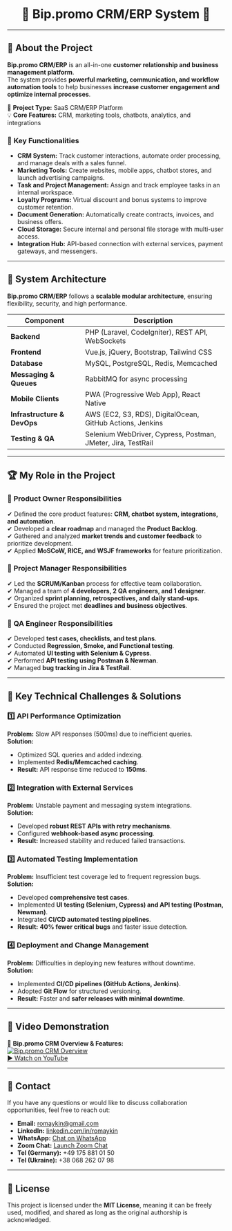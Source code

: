 <h1 align="center">🚀 Bip.promo CRM/ERP System 🚀</h1>

---

## 🌟 About the Project

**Bip.promo CRM/ERP** is an all-in-one **customer relationship and business management platform**.  
The system provides **powerful marketing, communication, and workflow automation tools** to help businesses **increase customer engagement and optimize internal processes**.

📝 **Project Type:** SaaS CRM/ERP Platform  
💡 **Core Features:** CRM, marketing tools, chatbots, analytics, and integrations

### 🎯 **Key Functionalities**
- **CRM System:** Track customer interactions, automate order processing, and manage deals with a sales funnel.
- **Marketing Tools:** Create websites, mobile apps, chatbot stores, and launch advertising campaigns.
- **Task and Project Management:** Assign and track employee tasks in an internal workspace.
- **Loyalty Programs:** Virtual discount and bonus systems to improve customer retention.
- **Document Generation:** Automatically create contracts, invoices, and business offers.
- **Cloud Storage:** Secure internal and personal file storage with multi-user access.
- **Integration Hub:** API-based connection with external services, payment gateways, and messengers.

---

## 📂 System Architecture

**Bip.promo CRM/ERP** follows a **scalable modular architecture**, ensuring flexibility, security, and high performance.

| Component             | Description |
|-----------------------|------------|
| **Backend**          | PHP (Laravel, CodeIgniter), REST API, WebSockets |
| **Frontend**         | Vue.js, jQuery, Bootstrap, Tailwind CSS |
| **Database**         | MySQL, PostgreSQL, Redis, Memcached |
| **Messaging & Queues** | RabbitMQ for async processing |
| **Mobile Clients**   | PWA (Progressive Web App), React Native |
| **Infrastructure & DevOps** | AWS (EC2, S3, RDS), DigitalOcean, GitHub Actions, Jenkins |
| **Testing & QA**     | Selenium WebDriver, Cypress, Postman, JMeter, Jira, TestRail |

---

## 🏆 **My Role in the Project**

### 📌 **Product Owner Responsibilities**
✔ Defined the core product features: **CRM, chatbot system, integrations, and automation**.  
✔ Developed a **clear roadmap** and managed the **Product Backlog**.  
✔ Gathered and analyzed **market trends and customer feedback** to prioritize development.  
✔ Applied **MoSCoW, RICE, and WSJF frameworks** for feature prioritization.

### 📌 **Project Manager Responsibilities**
✔ Led the **SCRUM/Kanban** process for effective team collaboration.  
✔ Managed a team of **4 developers, 2 QA engineers, and 1 designer**.  
✔ Organized **sprint planning, retrospectives, and daily stand-ups**.  
✔ Ensured the project met **deadlines and business objectives**.

### 📌 **QA Engineer Responsibilities**
✔ Developed **test cases, checklists, and test plans**.  
✔ Conducted **Regression, Smoke, and Functional testing**.  
✔ Automated **UI testing with Selenium & Cypress**.  
✔ Performed **API testing using Postman & Newman**.  
✔ Managed **bug tracking in Jira & TestRail**.

---

## 🚀 **Key Technical Challenges & Solutions**

### **1️⃣ API Performance Optimization**
**Problem:** Slow API responses (500ms) due to inefficient queries.  
**Solution:**
- Optimized SQL queries and added indexing.
- Implemented **Redis/Memcached caching**.
- **Result:** API response time reduced to **150ms**.

### **2️⃣ Integration with External Services**
**Problem:** Unstable payment and messaging system integrations.  
**Solution:**
- Developed **robust REST APIs with retry mechanisms**.
- Configured **webhook-based async processing**.
- **Result:** Increased stability and reduced failed transactions.

### **3️⃣ Automated Testing Implementation**
**Problem:** Insufficient test coverage led to frequent regression bugs.  
**Solution:**
- Developed **comprehensive test cases**.
- Implemented **UI testing (Selenium, Cypress) and API testing (Postman, Newman)**.
- Integrated **CI/CD automated testing pipelines**.
- **Result:** **40% fewer critical bugs** and faster issue detection.

### **4️⃣ Deployment and Change Management**
**Problem:** Difficulties in deploying new features without downtime.  
**Solution:**
- Implemented **CI/CD pipelines (GitHub Actions, Jenkins)**.
- Adopted **Git Flow** for structured versioning.
- **Result:** Faster and **safer releases with minimal downtime**.

---

## 🎥 **Video Demonstration**

📌 **Bip.promo CRM Overview & Features:**  
[![Bip.promo CRM Overview](https://img.youtube.com/vi/bQ8zQDnhdtk/0.jpg)](https://www.youtube.com/watch?v=bQ8zQDnhdtk&t=30s)  
[▶ Watch on YouTube](https://www.youtube.com/watch?v=bQ8zQDnhdtk&t=30s)

---

## 📩 Contact

If you have any questions or would like to discuss collaboration opportunities, feel free to reach out:

- **Email:** [romaykin@gmail.com](mailto:romaykin@gmail.com)
- **LinkedIn:** [linkedin.com/in/romaykin](https://www.linkedin.com/in/romaykin)
- **WhatsApp:** [Chat on WhatsApp](https://api.whatsapp.com/send?phone=+380682620798)
- **Zoom Chat:** [Launch Zoom Chat](https://us05web.zoom.us/launch/chat?src=direct_chat_link&email=romaykin%40gmail.com)
- **Tel (Germany):** +49 175 881 01 50
- **Tel (Ukraine):** +38 068 262 07 98

---

## 📜 License

This project is licensed under the **MIT License**, meaning it can be freely used, modified, and shared as long as the original authorship is acknowledged.
